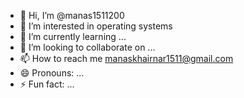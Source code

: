 - 👋 Hi, I’m @manas1511200
- 👀 I’m interested in operating systems
- 🌱 I’m currently learning ...
- 💞️ I’m looking to collaborate on ...
- 📫 How to reach me manaskhairnar1511@gmail.com
- 😄 Pronouns: ...
- ⚡ Fun fact: ...

<!---
manas1511200/manas1511200 is a ✨ special ✨ repository because its `README.md` (this file) appears on your GitHub profile.
You can click the Preview link to take a look at your changes.
--->
